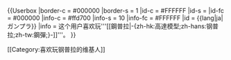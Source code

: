 {{Userbox
  |border-c = #000000
  |border-s = 1
  |id-c     = #FFFFFF
  |id-s     = 
  |id-fc    = #000000
  |info-c   = #ffd700
  |info-s   = 10
  |info-fc  = #FFFFFF
  |id       = {{lang|ja|ガンプラ}}
  |info     = 这个用户喜欢玩'''[[鋼普拉|-{zh-hk:高達模型;zh-hans:钢普拉;zh-tw:鋼彈;}-]]'''。
}}

[[Category:喜欢玩钢普拉的维基人]]